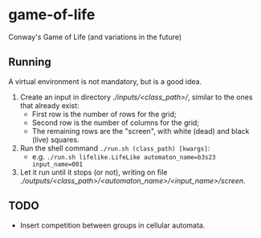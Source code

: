# game-of-life

Conway's Game of Life (and variations in the future)


## Running

A virtual environment is not mandatory, but is a good idea.

1. Create an input in directory *./inputs/<class_path>/*, similar to the ones that already exist:
    - First row is the number of rows for the grid;
    - Second row is the number of columns for the grid;
    - The remaining rows are the "screen", with white (dead) and black (live) squares.
2. Run the shell command `./run.sh (class_path) [kwargs]`:
    - e.g. `./run.sh lifelike.LifeLike automaton_name=b3s23 input_name=001`
3. Let it run until it stops (or not), writing on file *./outputs/<class_path>/<automaton_name>/<input_name>/screen*.


## TODO

- Insert competition between groups in cellular automata.
